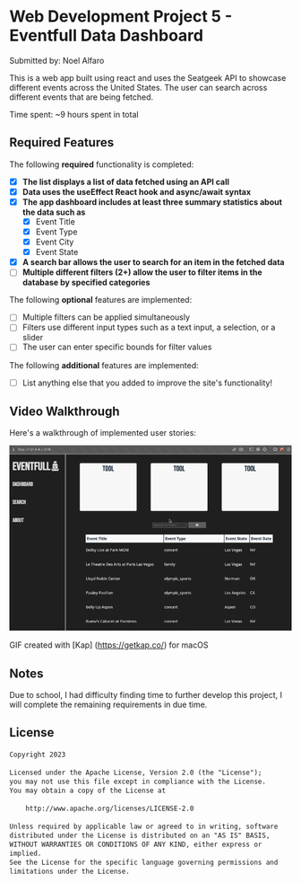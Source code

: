 # Web Development Project 5 - Eventfull Data Dashboard

Submitted by: Noel Alfaro

This is a web app built using react and uses the Seatgeek API to showcase different events across the United States. The user can search across different events that are being fetched.

Time spent: ~9 hours spent in total

## Required Features

The following **required** functionality is completed:

- [x] **The list displays a list of data fetched using an API call**
- [x] **Data uses the useEffect React hook and async/await syntax**
- [x] **The app dashboard includes at least three summary statistics about the data such as**
  - [x] Event Title
  - [x] Event Type
  - [x] Event City
  - [x] Event State
- [x] **A search bar allows the user to search for an item in the fetched data**
- [ ] **Multiple different filters (2+) allow the user to filter items in the database by specified categories**

The following **optional** features are implemented:

- [ ] Multiple filters can be applied simultaneously
- [ ] Filters use different input types such as a text input, a selection, or a slider
- [ ] The user can enter specific bounds for filter values

The following **additional** features are implemented:

- [ ] List anything else that you added to improve the site's functionality!

## Video Walkthrough

Here's a walkthrough of implemented user stories:

<img src='./src/assets/gif-kapture2.gif' title='Video Walkthrough' width='' alt='Video Walkthrough' />

GIF created with [Kap] (https://getkap.co/) for macOS

## Notes

Due to school, I had difficulty finding time to further develop this project, I will complete the remaining requirements in due time.

## License

    Copyright 2023

    Licensed under the Apache License, Version 2.0 (the "License");
    you may not use this file except in compliance with the License.
    You may obtain a copy of the License at

        http://www.apache.org/licenses/LICENSE-2.0

    Unless required by applicable law or agreed to in writing, software
    distributed under the License is distributed on an "AS IS" BASIS,
    WITHOUT WARRANTIES OR CONDITIONS OF ANY KIND, either express or implied.
    See the License for the specific language governing permissions and
    limitations under the License.

